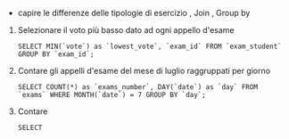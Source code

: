 - capire le differenze delle tipologie di esercizio , Join , Group by



1. Selezionare il voto più basso dato ad ogni appello d'esame 
    ```
    SELECT MIN(`vote`) as `lowest_vote`, `exam_id` FROM `exam_student` GROUP BY `exam_id`;
    ```

2. Contare gli appelli d'esame del mese di luglio raggruppati per giorno
    ```
    SELECT COUNT(*) as `exams_number`, DAY(`date`) as `day` FROM `exams` WHERE MONTH(`date`) = 7 GROUP BY `day`;
    ```



3. Contare 
    ```
    SELECT 
    





